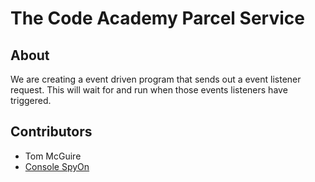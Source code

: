 # The Code Academy Parcel Service

## About

We are creating a event driven program that sends out a event listener request. This will wait for and run when those events listeners have triggered.


## Contributors

- Tom McGuire
- [Console SpyOn](https://stackoverflow.com/a/59225389)
